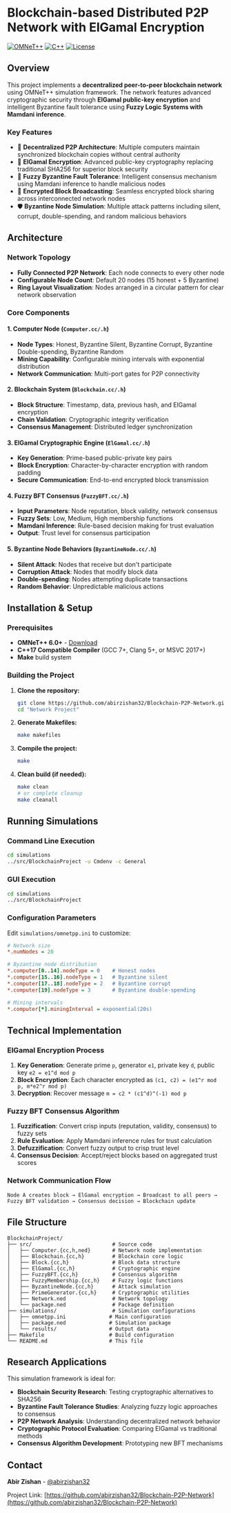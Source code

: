 # Blockchain-based Distributed P2P Network with ElGamal Encryption

[![OMNeT++](https://img.shields.io/badge/OMNeT%2B%2B-6.0%2B-blue.svg)](https://omnetpp.org/)
[![C++](https://img.shields.io/badge/C%2B%2B-17-green.svg)](https://isocpp.org/)
[![License](https://img.shields.io/badge/License-LGPL--3.0-yellow.svg)](https://www.gnu.org/licenses/lgpl-3.0)

## Overview

This project implements a **decentralized peer-to-peer blockchain network** using OMNeT++ simulation framework. The network features advanced cryptographic security through **ElGamal public-key encryption** and intelligent Byzantine fault tolerance using **Fuzzy Logic Systems with Mamdani inference**.

### Key Features

- 🔗 **Decentralized P2P Architecture**: Multiple computers maintain synchronized blockchain copies without central authority
- 🔐 **ElGamal Encryption**: Advanced public-key cryptography replacing traditional SHA256 for superior block security
- 🧠 **Fuzzy Byzantine Fault Tolerance**: Intelligent consensus mechanism using Mamdani inference to handle malicious nodes
- 📡 **Encrypted Block Broadcasting**: Seamless encrypted block sharing across interconnected network nodes
- 🛡️ **Byzantine Node Simulation**: Multiple attack patterns including silent, corrupt, double-spending, and random malicious behaviors

## Architecture

### Network Topology
- **Fully Connected P2P Network**: Each node connects to every other node
- **Configurable Node Count**: Default 20 nodes (15 honest + 5 Byzantine)
- **Ring Layout Visualization**: Nodes arranged in a circular pattern for clear network observation

### Core Components

#### 1. Computer Node (`Computer.cc/.h`)
- **Node Types**: Honest, Byzantine Silent, Byzantine Corrupt, Byzantine Double-spending, Byzantine Random
- **Mining Capability**: Configurable mining intervals with exponential distribution
- **Network Communication**: Multi-port gates for P2P connectivity

#### 2. Blockchain System (`Blockchain.cc/.h`)
- **Block Structure**: Timestamp, data, previous hash, and ElGamal encryption
- **Chain Validation**: Cryptographic integrity verification
- **Consensus Management**: Distributed ledger synchronization

#### 3. ElGamal Cryptographic Engine (`ElGamal.cc/.h`)
- **Key Generation**: Prime-based public-private key pairs
- **Block Encryption**: Character-by-character encryption with random padding
- **Secure Communication**: End-to-end encrypted block transmission

#### 4. Fuzzy BFT Consensus (`FuzzyBFT.cc/.h`)
- **Input Parameters**: Node reputation, block validity, network consensus
- **Fuzzy Sets**: Low, Medium, High membership functions
- **Mamdani Inference**: Rule-based decision making for trust evaluation
- **Output**: Trust level for consensus participation

#### 5. Byzantine Node Behaviors (`ByzantineNode.cc/.h`)
- **Silent Attack**: Nodes that receive but don't participate
- **Corruption Attack**: Nodes that modify block data
- **Double-spending**: Nodes attempting duplicate transactions
- **Random Behavior**: Unpredictable malicious actions

## Installation & Setup

### Prerequisites
- **OMNeT++ 6.0+** - [Download](https://omnetpp.org/)
- **C++17 Compatible Compiler** (GCC 7+, Clang 5+, or MSVC 2017+)
- **Make** build system

### Building the Project

1. **Clone the repository:**
   ```bash
   git clone https://github.com/abirzishan32/Blockchain-P2P-Network.git
   cd "Network Project"
   ```

2. **Generate Makefiles:**
   ```bash
   make makefiles
   ```

3. **Compile the project:**
   ```bash
   make
   ```

4. **Clean build (if needed):**
   ```bash
   make clean
   # or complete cleanup
   make cleanall
   ```

## Running Simulations

### Command Line Execution
```bash
cd simulations
../src/BlockchainProject -u Cmdenv -c General
```

### GUI Execution
```bash
cd simulations
../src/BlockchainProject
```

### Configuration Parameters

Edit `simulations/omnetpp.ini` to customize:

```ini
# Network size
*.numNodes = 20

# Byzantine node distribution
*.computer[0..14].nodeType = 0    # Honest nodes
*.computer[15..16].nodeType = 1   # Byzantine silent
*.computer[17..18].nodeType = 2   # Byzantine corrupt
*.computer[19].nodeType = 3       # Byzantine double-spending

# Mining intervals
*.computer[*].miningInterval = exponential(20s)
```

## Technical Implementation

### ElGamal Encryption Process

1. **Key Generation**: Generate prime `p`, generator `e1`, private key `d`, public key `e2 = e1^d mod p`
2. **Block Encryption**: Each character encrypted as `(c1, c2) = (e1^r mod p, m*e2^r mod p)`
3. **Decryption**: Recover message `m = c2 * (c1^d)^(-1) mod p`

### Fuzzy BFT Consensus Algorithm

1. **Fuzzification**: Convert crisp inputs (reputation, validity, consensus) to fuzzy sets
2. **Rule Evaluation**: Apply Mamdani inference rules for trust calculation
3. **Defuzzification**: Convert fuzzy output to crisp trust level
4. **Consensus Decision**: Accept/reject blocks based on aggregated trust scores

### Network Communication Flow

```
Node A creates block → ElGamal encryption → Broadcast to all peers → 
Fuzzy BFT validation → Consensus decision → Blockchain update
```

## File Structure

```
BlockchainProject/
├── src/                          # Source code
│   ├── Computer.{cc,h,ned}       # Network node implementation
│   ├── Blockchain.{cc,h}         # Blockchain core logic
│   ├── Block.{cc,h}              # Block data structure
│   ├── ElGamal.{cc,h}            # Cryptographic engine
│   ├── FuzzyBFT.{cc,h}           # Consensus algorithm
│   ├── FuzzyMembership.{cc,h}    # Fuzzy logic functions
│   ├── ByzantineNode.{cc,h}      # Attack simulation
│   ├── PrimeGenerator.{cc,h}     # Cryptographic utilities
│   ├── Network.ned               # Network topology
│   └── package.ned               # Package definition
├── simulations/                  # Simulation configurations
│   ├── omnetpp.ini              # Main configuration
│   ├── package.ned              # Simulation package
│   └── results/                 # Output data
├── Makefile                     # Build configuration
└── README.md                    # This file
```

## Research Applications

This simulation framework is ideal for:

- **Blockchain Security Research**: Testing cryptographic alternatives to SHA256
- **Byzantine Fault Tolerance Studies**: Analyzing fuzzy logic approaches to consensus
- **P2P Network Analysis**: Understanding decentralized network behavior
- **Cryptographic Protocol Evaluation**: Comparing ElGamal vs traditional methods
- **Consensus Algorithm Development**: Prototyping new BFT mechanisms




## Contact

**Abir Zishan** - [@abirzishan32](https://github.com/abirzishan32)

Project Link: [https://github.com/abirzishan32/Blockchain-P2P-Network](https://github.com/abirzishan32/Blockchain-P2P-Network)